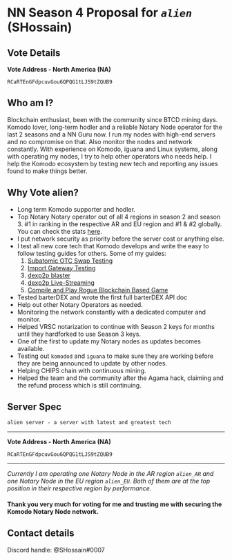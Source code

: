 # NN Season 4 Proposal for *`alien`* (SHossain)
## Vote Details

**Vote Address - North America (NA)**
```
RCaRTEnGFdpcuvGou6QPQG1tLJS9tZQUB9
```

## Who am I?
Blockchain enthusiast, been with the community since BTCD mining days. Komodo lover, long-term hodler and a reliable Notary Node operator for the last 2 seasons and a NN Guru now. I run my nodes with high-end servers and no compromise on that. Also monitor the nodes and network constantly. With experience on Komodo, iguana and Linux systems, along with operating my nodes, I try to help other operators who needs help. I help the Komodo ecosystem by testing new tech and reporting any issues found to make things better.

## Why Vote alien?
- Long term Komodo supporter and hodler.
- Top Notary Notary operator out of all 4 regions in season 2 and season 3. #1 in ranking in the respective AR and EU region and #1 & #2 globally. You can check the stats [here](https://komodostats.com/nn).
- I put network security as priority before the server cost or anything else.
- I test all new core tech that Komodo develops and write the easy to follow testing guides for others. Some of my guides: 
	1. [Subatomic OTC Swap Testing](https://gist.github.com/himu007/add3181427bb53ab5dc5160537f0c238)
	2. [Import Gateway Testing](https://gist.github.com/himu007/5b61ebb330ee46c4c1f7518d34e30d42)
	3. [dexp2p blaster](https://gist.github.com/himu007/c301e69883556d595bfbcb672149783d)
	4. [dexp2p Live-Streaming](https://techloverhd.com/2020/01/use-komodo-dexp2p-tech-for-live-streaming/)
	5. [Compile and Play Rogue Blockchain Based Game](https://gist.github.com/himu007/93e77004490f4716a523d2a0daaf0d37) 
- Tested barterDEX and wrote the first full barterDEX API doc
- Help out other Notary Operators as needed.
- Monitoring the network constantly with a dedicated computer and monitor.
- Helped VRSC notarization to continue with Season 2 keys for months until they hardforked to use Season 3 keys.
- One of the first to update my Notary nodes as updates becomes available.
- Testing out `komodod` and `iguana` to make sure they are working before they are being announced to update by other nodes.
-  Helping CHIPS chain with continuous mining.
-  Helped the team and the community after the Agama hack, claiming and the refund process which is still continuing.

## Server Spec
```
alien server - a server with latest and greatest tech
```
---

**Vote Address - North America (NA)**
```
RCaRTEnGFdpcuvGou6QPQG1tLJS9tZQUB9
```
---
_Currently I am operating one Notary Node in the AR region `alien_AR` and one Notary Node in the EU region `alien_EU`. Both of them are at the top position in their respective region by performance._

#### Thank you very much for voting for me and trusting me with securing the Komodo Notary Node network.

## Contact details
Discord handle: @SHossain#0007
